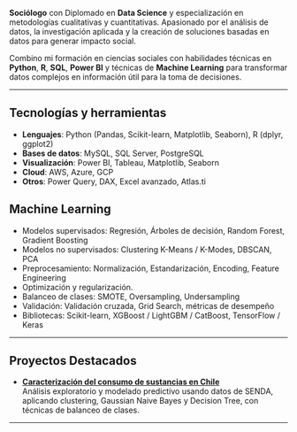  **Sociólogo** con Diplomado en **Data Science** y especialización en metodologías cualitativas y cuantitativas. Apasionado por el análisis de datos, la investigación aplicada y la creación de soluciones basadas en datos para generar impacto social.

Combino mi formación en ciencias sociales con habilidades técnicas en **Python**, **R**, **SQL**, **Power BI** y técnicas de **Machine Learning** para transformar datos complejos en información útil para la toma de decisiones.

---

## Tecnologías y herramientas

- **Lenguajes**: Python (Pandas, Scikit-learn, Matplotlib, Seaborn), R (dplyr, ggplot2)
- **Bases de datos**: MySQL, SQL Server, PostgreSQL
- **Visualización**: Power BI, Tableau, Matplotlib, Seaborn
- **Cloud**: AWS, Azure, GCP
- **Otros**: Power Query, DAX, Excel avanzado, Atlas.ti
  
## Machine Learning
- Modelos supervisados: Regresión, Árboles de decisión, Random Forest, Gradient Boosting
- Modelos no supervisados: Clustering K-Means / K-Modes, DBSCAN, PCA
- Preprocesamiento: Normalización, Estandarización, Encoding, Feature Engineering
- Optimización y regularización.
- Balanceo de clases: SMOTE, Oversampling, Undersampling
- Validación: Validación cruzada, Grid Search, métricas de desempeño
- Bibliotecas: Scikit-learn, XGBoost / LightGBM / CatBoost, TensorFlow / Keras

---

## Proyectos Destacados

- **[Caracterización del consumo de sustancias en Chile](https://github.com/CristianRiquelmeF/Ciencia-de-datos/tree/main/Proyecto-diploma)**  
  Análisis exploratorio y modelado predictivo usando datos de SENDA, aplicando clustering, Gaussian Naive Bayes y Decision Tree, con técnicas de balanceo de clases.
---

